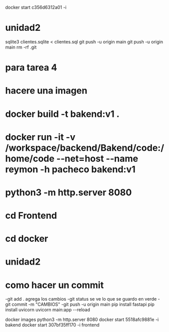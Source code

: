 docker start c356d6312a01 -i
# unidad2


sqlite3 clientes.sqlite < clientes.sql
git push -u origin main
 git push -u origin main
 rm -rf .git
# para tarea 4
# hacere una imagen
# docker build -t bakend:v1 . 
# docker run -it -v /workspace/backend/Bakend/code:/home/code --net=host --name reymon -h pacheco  bakend:v1
# python3 -m http.server 8080
# cd Frontend 
# cd docker 
# unidad2
# como hacer un commit 
-git add . agrega los cambios
-git status se ve lo que se guardo en verde
-git commit -m "CAMBIOS"
-git push -u origin main 
pip install fastapi
pip install uvicorn
uvicorn main:app --reload

docker images 
 python3 -m http.server 8080
 docker start 5518afc9881e -i bakend 
 docker start 307bf35ff170 -i frontend